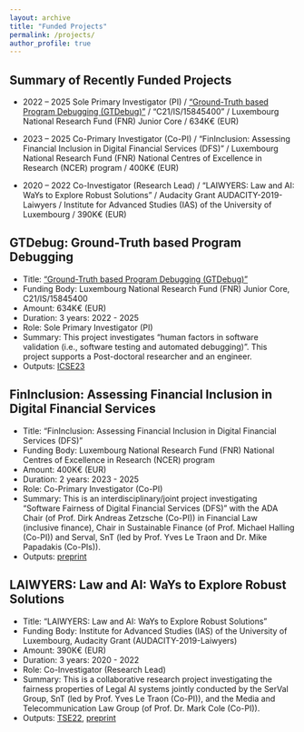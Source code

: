 ```yaml
---
layout: archive
title: "Funded Projects"
permalink: /projects/
author_profile: true
---
```


Summary of Recently Funded Projects 
----------------------------------

* 2022 – 2025 	Sole Primary Investigator (PI) / [“Ground-Truth based Program Debugging (GTDebug)”](https://www.fnr.lu/results-2021-core-call/#1620407951711-54861d53-816d) / “C21/IS/15845400” / Luxembourg National Research Fund (FNR) Junior Core / 634K€ (EUR) 

* 2023 – 2025 	Co-Primary Investigator (Co-PI) / “FinInclusion: Assessing Financial Inclusion in Digital Financial Services (DFS)” / Luxembourg National Research Fund (FNR) National Centres of Excellence in Research (NCER) program / 400K€ (EUR) 

* 2020 – 2022 	Co-Investigator (Research Lead) / “LAIWYERS: Law and AI: WaYs to Explore Robust Solutions” / Audacity Grant AUDACITY-2019-Laiwyers / Institute for Advanced Studies (IAS) of the University of Luxembourg / 390K€ (EUR) 


GTDebug: Ground-Truth based Program Debugging
------------------------
* Title: [“Ground-Truth based Program Debugging (GTDebug)”](https://www.fnr.lu/results-2021-core-call/#1620407951711-54861d53-816d)
* Funding Body: Luxembourg National Research Fund (FNR) Junior Core, C21/IS/15845400
* Amount: 634K€ (EUR)
* Duration: 3 years: 2022 - 2025
* Role: Sole Primary Investigator (PI) 
* Summary: This project investigates “human factors in software validation (i.e., software testing and automated debugging)”. This project supports a Post-doctoral researcher and an engineer.
* Outputs: [ICSE23](https://ieeexplore.ieee.org/abstract/document/10172588)

FinInclusion: Assessing Financial Inclusion in Digital Financial Services
------------------------
* Title: “FinInclusion: Assessing Financial Inclusion in Digital Financial Services (DFS)”
* Funding Body: Luxembourg National Research Fund (FNR) National Centres of Excellence in Research (NCER) program
* Amount: 400K€ (EUR)
* Duration: 2 years: 2023 - 2025
* Role: Co-Primary Investigator (Co-PI)
* Summary: This is an interdisciplinary/joint project investigating “Software Fairness of Digital Financial Services (DFS)” with the ADA Chair (of Prof. Dirk Andreas Zetzsche (Co-PI)) in Financial Law (inclusive finance), Chair in Sustainable Finance (of Prof. Michael Halling (Co-PI)) and Serval, SnT (led by Prof. Yves Le Traon and Dr. Mike Papadakis (Co-PIs)).
* Outputs: [preprint](https://arxiv.org/pdf/2205.08809)

LAIWYERS: Law and AI: WaYs to Explore Robust Solutions
------------------------
* Title: “LAIWYERS: Law and AI: WaYs to Explore Robust Solutions” 
* Funding Body: Institute for Advanced Studies (IAS) of the University of Luxembourg, Audacity Grant (AUDACITY-2019-Laiwyers)
* Amount: 390K€ (EUR)
* Duration: 3 years: 2020 - 2022
* Role: Co-Investigator (Research Lead)
* Summary: This is a collaborative research project investigating the fairness properties of Legal AI systems jointly conducted by the SerVal Group, SnT (led by Prof. Yves Le Traon (Co-PI)), and the Media and Telecommunication Law Group (of  Prof. Dr. Mark Cole (Co-PI)).
* Outputs: [TSE22](https://ieeexplore.ieee.org/abstract/document/9678017), [preprint](https://arxiv.org/pdf/2305.13935)